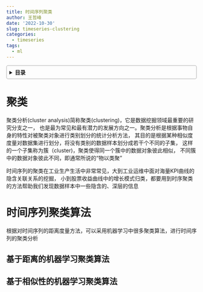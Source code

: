 ```yaml
---
title: 时间序列聚类
author: 王哲峰
date: '2022-10-30'
slug: timeseries-clustering
categories:
  - timeseries
tags:
  - ml
---
```


<style>
details {
    border: 1px solid #aaa;
    border-radius: 4px;
    padding: .5em .5em 0;
}
summary {
    font-weight: bold;
    margin: -.5em -.5em 0;
    padding: .5em;
}
details[open] {
    padding: .5em;
}
details[open] summary {
    border-bottom: 1px solid #aaa;
    margin-bottom: .5em;
}
</style>

<details><summary>目录</summary><p>

- [聚类](#聚类)
- [时间序列聚类算法](#时间序列聚类算法)
  - [基于距离的机器学习聚类算法](#基于距离的机器学习聚类算法)
  - [基于相似性的机器学习聚类算法](#基于相似性的机器学习聚类算法)
</p></details><p></p>


# 聚类

聚类分析(cluster analysis)简称聚类(clustering)，它是数据挖掘领域最重要的研究分支之一，
也是最为常见和最有潜力的发展方向之一。聚类分析是根据事物自身的特性对被聚类对象进行类别划分的统计分析方法，
其目的是根据某种相似度度量对数据集进行划分，将没有类别的数据样本划分成若干个不同的子集，
这样的一个子集称为簇（cluster)，聚类使得同一个簇中的数据对象彼此相似，
不同簇中的数据对象彼此不同，即通常所说的“物以类聚”

时间序列的聚类在工业生产生活中非常常见，大到工业运维中面对海量KPI曲线的隐含关联关系的挖掘，
小到股票收益曲线中的增长模式归类，都要用到时序聚类的方法帮助我们发现数据样本中一些隐含的、深层的信息

# 时间序列聚类算法

根据对时间序列的距离度量方法，可以采用机器学习中很多聚类算法，进行时间序列的聚类分析

## 基于距离的机器学习聚类算法



## 基于相似性的机器学习聚类算法

